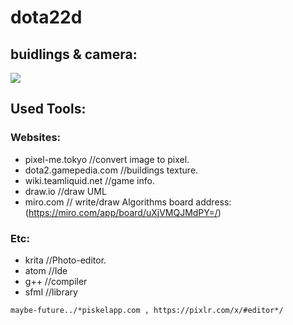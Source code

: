 # dota22d
## buidlings & camera:
<img src=https://github.com/cppXP/dota2d/tree/master/docs/screenshots/compressed-Screenshot from-2023-04-22-19-03.jpg/>

## Used Tools:
### Websites:
- pixel-me.tokyo //convert image to pixel.
- dota2.gamepedia.com //buildings texture.
- wiki.teamliquid.net //game info.
- draw.io //draw UML
- miro.com // write/draw Algorithms board address: (https://miro.com/app/board/uXjVMQJMdPY=/)

### Etc:
- krita //Photo-editor.
- atom //Ide
- g++ //compiler
- sfml //library


` maybe-future../*piskelapp.com , https://pixlr.com/x/#editor*/ `
